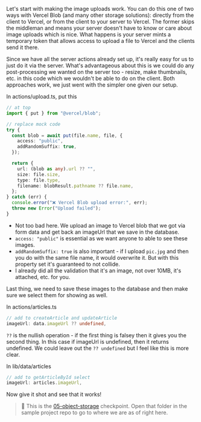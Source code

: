 Let's start with making the image uploads work. You can do this one of two ways with Vercel Blob (and many other storage solutions): directly from the client to Vercel, or from the client to your server to Vercel. The former skips the middleman and means your server doesn't have to know or care about image uploads which is nice. What happens is your server mints a temporary token that allows access to upload a file to Vercel and the clients send it there.

Since we have all the server actions already set up, it's really easy for us to just do it via the server. What's advantageous about this is we could do any post-processing we wanted on the server too - resize, make thumbnails, etc. in this code which we wouldn't be able to do on the client. Both approaches work, we just went with the simpler one given our setup.

In actions/upload.ts, put this

```typescript
// at top
import { put } from "@vercel/blob";

// replace mock code
try {
  const blob = await put(file.name, file, {
    access: "public",
    addRandomSuffix: true,
  });

  return {
    url: (blob as any).url ?? "",
    size: file.size,
    type: file.type,
    filename: blobResult.pathname ?? file.name,
  };
} catch (err) {
  console.error("❌ Vercel Blob upload error:", err);
  throw new Error("Upload failed");
}
```

- Not too bad here. We upload an image to Vercel blob that we got via form data and get back an imageUrl that we save in the database.
- `access: "public"` is essential as we want anyone to able to see these images.
- `addRandomSuffix: true` is also important - if I upload `pic.jpg` and then you do with the same file name, it would overwrite it. But with this property set it's guaranteed to not collide.
- I already did all the validation that it's an image, not over 10MB, it's attached, etc. for you.

Last thing, we need to save these images to the database and then make sure we select them for showing as well.

In actions/articles.ts

```typescript
// add to createArticle and updateArticle
imageUrl: data.imageUrl ?? undefined,
```

`??` is the nullish operation - if the first thing is falsey then it gives you the second thing. In this case if imageUrl is undefined, then it returns undefined. We could leave out the `?? undefined` but I feel like this is more clear.

In lib/data/articles

```typescript
// add to getArticleById select
imageUrl: articles.imageUrl,
```

Now give it shot and see that it works!

> 🏁 This is the [05-object-storage][checkpoint] checkpoint. Open that folder in the sample project repo to go to where we are as of right here.

[checkpoint]: https://github.com/btholt/fullstack-next-wiki/tree/main/05-object-storage
